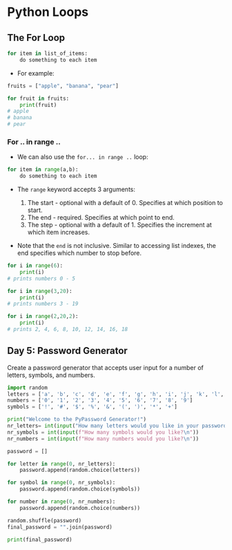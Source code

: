 # Python Loops

## The For Loop

```python
for item in list_of_items:
    do something to each item
```

- For example:

```python
fruits = ["apple", "banana", "pear"]

for fruit in fruits:
    print(fruit)
# apple
# banana
# pear
```

### For .. in range ..

- We can also use the `for... in range ..` loop:

```python
for item in range(a,b):
    do something to each item
```

- The `range` keyword accepts 3 arguments:

  1. The start - optional with a default of 0. Specifies at which position to start.
  2. The end - required. Specifies at which point to end.
  3. The step - optional with a default of 1. Specifies the increment at which item increases.

- Note that the `end` is not inclusive. Similar to accessing list indexes, the end specifies which number to stop before.

```python
for i in range(6):
    print(i)
# prints numbers 0 - 5

for i in range(3,20):
    print(i)
# prints numbers 3 - 19

for i in range(2,20,2):
    print(i)
# prints 2, 4, 6, 8, 10, 12, 14, 16, 18
```

## Day 5: Password Generator

Create a password generator that accepts user input for a number of letters, symbols, and numbers.

```python
import random
letters = ['a', 'b', 'c', 'd', 'e', 'f', 'g', 'h', 'i', 'j', 'k', 'l', 'm', 'n', 'o', 'p', 'q', 'r', 's', 't', 'u', 'v', 'w', 'x', 'y', 'z', 'A', 'B', 'C', 'D', 'E', 'F', 'G', 'H', 'I', 'J', 'K', 'L', 'M', 'N', 'O', 'P', 'Q', 'R', 'S', 'T', 'U', 'V', 'W', 'X', 'Y', 'Z']
numbers = ['0', '1', '2', '3', '4', '5', '6', '7', '8', '9']
symbols = ['!', '#', '$', '%', '&', '(', ')', '*', '+']

print("Welcome to the PyPassword Generator!")
nr_letters= int(input("How many letters would you like in your password?\n")) 
nr_symbols = int(input(f"How many symbols would you like?\n"))
nr_numbers = int(input(f"How many numbers would you like?\n"))

password = []

for letter in range(0, nr_letters):
    password.append(random.choice(letters))

for symbol in range(0, nr_symbols):
    password.append(random.choice(symbols))

for number in range(0, nr_numbers):
    password.append(random.choice(numbers))

random.shuffle(password)
final_password = "".join(password)

print(final_password)
```

